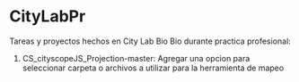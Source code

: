 # CityLabPr
Tareas y proyectos hechos en City Lab Bio Bio durante practica profesional:
1. CS_cityscopeJS_Projection-master: Agregar una opcion para seleccionar carpeta o archivos a utilizar para la herramienta de mapeo

